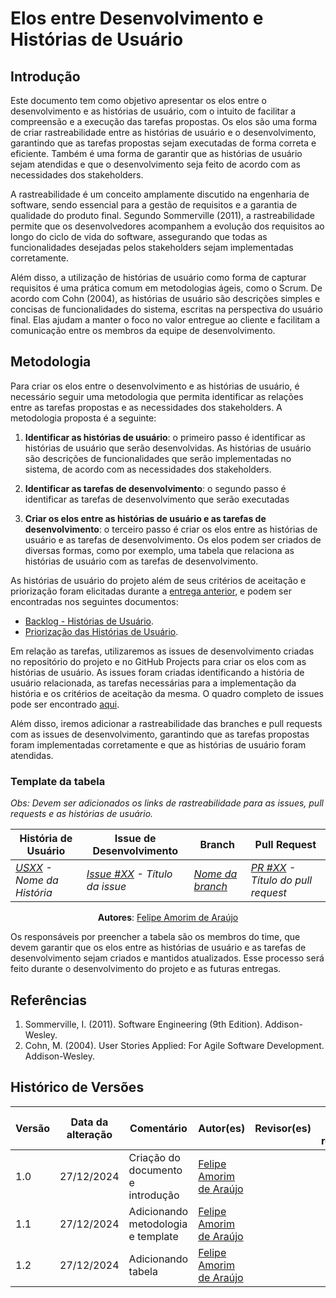 # Elos entre Desenvolvimento e Histórias de Usuário

## Introdução

Este documento tem como objetivo apresentar os elos entre o desenvolvimento e as histórias de usuário, com o intuito de facilitar a compreensão e a execução das tarefas propostas. Os elos são uma forma de criar rastreabilidade entre as histórias de usuário e o desenvolvimento, garantindo que as tarefas propostas sejam executadas de forma correta e eficiente. Também é uma forma de garantir que as histórias de usuário sejam atendidas e que o desenvolvimento seja feito de acordo com as necessidades dos stakeholders.

A rastreabilidade é um conceito amplamente discutido na engenharia de software, sendo essencial para a gestão de requisitos e a garantia de qualidade do produto final. Segundo Sommerville (2011), a rastreabilidade permite que os desenvolvedores acompanhem a evolução dos requisitos ao longo do ciclo de vida do software, assegurando que todas as funcionalidades desejadas pelos stakeholders sejam implementadas corretamente.

Além disso, a utilização de histórias de usuário como forma de capturar requisitos é uma prática comum em metodologias ágeis, como o Scrum. De acordo com Cohn (2004), as histórias de usuário são descrições simples e concisas de funcionalidades do sistema, escritas na perspectiva do usuário final. Elas ajudam a manter o foco no valor entregue ao cliente e facilitam a comunicação entre os membros da equipe de desenvolvimento.

## Metodologia

Para criar os elos entre o desenvolvimento e as histórias de usuário, é necessário seguir uma metodologia que permita identificar as relações entre as tarefas propostas e as necessidades dos stakeholders. A metodologia proposta é a seguinte:

1. **Identificar as histórias de usuário**: o primeiro passo é identificar as histórias de usuário que serão desenvolvidas. As histórias de usuário são descrições de funcionalidades que serão implementadas no sistema, de acordo com as necessidades dos stakeholders.

2. **Identificar as tarefas de desenvolvimento**: o segundo passo é identificar as tarefas de desenvolvimento que serão executadas

3. **Criar os elos entre as histórias de usuário e as tarefas de desenvolvimento**: o terceiro passo é criar os elos entre as histórias de usuário e as tarefas de desenvolvimento. Os elos podem ser criados de diversas formas, como por exemplo, uma tabela que relaciona as histórias de usuário com as tarefas de desenvolvimento.

As histórias de usuário do projeto além de seus critérios de aceitação e priorização foram elicitadas durante a [entrega anterior](https://github.com/UnBArqDsw2024-2/2024.2_G7_Entrega_Entrega_02), e podem ser encontradas nos seguintes documentos: 

- [Backlog - Histórias de Usuário](https://unbarqdsw2024-2.github.io/2024.2_G7_Entrega_Entrega_02/#/Modelagem/Extra/ModelagemAgil/Backlog).
- [Priorização das Histórias de Usuário](https://unbarqdsw2024-2.github.io/2024.2_G7_Entrega_Entrega_02/#/Modelagem/Extra/ModelagemAgil/Priorizacaous).

Em relação as tarefas, utilizaremos as issues de desenvolvimento criadas no repositório do projeto e no GitHub Projects para criar os elos com as histórias de usuário. As issues foram criadas identificando a história de usuário relacionada, as tarefas necessárias para a implementação da história e os critérios de aceitação da mesma. O quadro completo de issues pode ser encontrado [aqui](https://github.com/orgs/UnBArqDsw2024-2/projects/2).

Além disso, iremos adicionar a rastreabilidade das branches e pull requests com as issues de desenvolvimento, garantindo que as tarefas propostas foram implementadas corretamente e que as histórias de usuário foram atendidas.

### Template da tabela

*Obs: Devem ser adicionados os links de rastreabilidade para as issues, pull requests e as histórias de usuário.*

<center>

| História de Usuário | Issue de Desenvolvimento | Branch | Pull Request |
| ------------------- | ------------------------- | ------ | ------------ |
| *[USXX]() - Nome da História* | *[Issue #XX]() - Título da issue* | *[Nome da branch]()* | *[PR #XX]() - Título do pull request* |

**Autores**: [Felipe Amorim de Araújo](https://github.com/lipeaaraujo)

</center>

Os responsáveis por preencher a tabela são os membros do time, que devem garantir que os elos entre as histórias de usuário e as tarefas de desenvolvimento sejam criados e mantidos atualizados. Esse processo será feito durante o desenvolvimento do projeto e as futuras entregas.

## Referências

1. Sommerville, I. (2011). Software Engineering (9th Edition). Addison-Wesley.
2. Cohn, M. (2004). User Stories Applied: For Agile Software Development. Addison-Wesley.

## Histórico de Versões

| Versão | Data da alteração | Comentário | Autor(es) | Revisor(es) | Data de revisão |
|--------|-----------|-----------|-----------|-------------|-------------|
| 1.0 | 27/12/2024 | Criação do documento e introdução | [Felipe Amorim de Araújo](https://github.com/lipeaaraujo) |  |  |
| 1.1 | 27/12/2024 | Adicionando metodologia e template | [Felipe Amorim de Araújo](https://github.com/lipeaaraujo) |  |  |
| 1.2 | 27/12/2024 | Adicionando tabela | [Felipe Amorim de Araújo](https://github.com/lipeaaraujo) |  |  |
